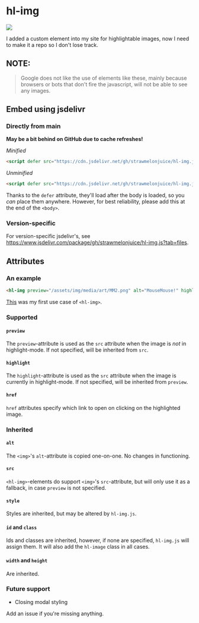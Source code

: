 # hl-img
[![](https://data.jsdelivr.com/v1/package/gh/strawmelonjuice/hl-img.js/badge?style=rounded)](https://www.jsdelivr.com/package/gh/strawmelonjuice/hl-img.js)

I added a custom element into my site for highlightable images, now I need to make it a repo so I don't lose track.
## NOTE:
> Google does not like the use of elements like these, mainly because browsers or bots that don't fire the javascript, will not be able to see any images.

## Embed using jsdelivr
### Directly from main
**May be a bit behind on GitHub due to cache refreshes!**

_Minified_
```html
<script defer src="https://cdn.jsdelivr.net/gh/strawmelonjuice/hl-img.js@main/hl-img.min.js"></script>
```
_Unminified_
```html
<script defer src="https://cdn.jsdelivr.net/gh/strawmelonjuice/hl-img.js@main/hl-img.js"></script>
```
Thanks to the `defer` attribute, they'll load after the body is loaded, so you _can_ place them anywhere. However, for best reliability, please add this at the end of the `<body>`.

### Version-specific

For version-specific jsdelivr's, see <https://www.jsdelivr.com/package/gh/strawmelonjuice/hl-img.js?tab=files>.
## Attributes
### An example
```html
<hl-img preview="/assets/img/media/art/MM2.png" alt="MouseMouse!" highlight="/assets/img/media/art/MM2.webp"></hl-img>
```
[This](https://strawmelonjuice.com/blog?p=posts/art/mousemouse-3.2) was my first use case of `<hl-img>`.
### Supported
#### `preview`
The `preview`-attribute is used as the `src` attribute when the image is _not_ in highlight-mode. If not specified, will be inherited from `src`.
#### `highlight`
The `highlight`-attribute is used as the `src` attribute when the image is currently in highlight-mode. If not specified, will be inherited from `preview`.

#### `href`

`href` attributes specify which link to open on clicking on the highlighted image.

### Inherited
#### `alt`
The `<img>`'s `alt`-attribute is copied one-on-one. No changes in functioning.
#### `src`
`<hl-img>`-elements do support `<img>`'s `src`-attribute, but will only use it as a fallback, in case `preview` is not specified.

#### `style`

Styles are inherited, but may be altered by `hl-img.js`.

#### `id` and `class`

Ids and classes are inherited, however, if none are specified, `hl-img.js` will assign them. It will also add the `hl-image` class in all cases.

#### `width` and `height`

Are inherited.

### Future support

- Closing modal styling

Add an issue if you're missing anything.